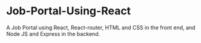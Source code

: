 # Job-Portal-Using-React

A Job Portal using React, React-router, HTML and CSS in the front end, and Node JS and Express in the backend.

